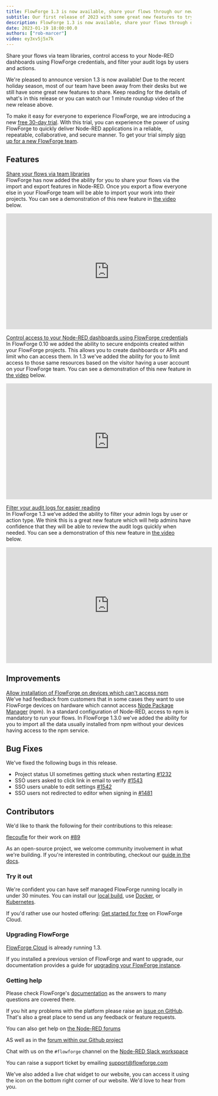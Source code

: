 ```yaml
---
title: FlowForge 1.3 is now available, share your flows through our new team libraries and much more
subtitle: Our first release of 2023 with some great new features to try out, happy new year from everyone at FlowForge!
description: FlowForge 1.3 is now available, share your flows through our new team libraries and much more
date: 2023-01-19 18:00:00.0
authors: ["rob-marcer"]
video: ey3xv5j5x7k
---
```


Share your flows via team libraries, control access to your Node-RED dashboards using FlowForge credentials, and filter your audit logs by users and actions.

<!--more-->

We're pleased to announce version 1.3 is now available! Due to the recent holiday season, most of our team have been away from their desks but we still have some great new features to share. Keep reading for the details of what's in this release or you can watch our 1 minute roundup video of the new release above.

To make it easy for everyone to experience FlowForge, we are introducing a new [free 30-day trial](https://app.flowforge.com/account/create). With this trial, you can experience the power of using FlowForge to quickly deliver Node-RED applications in a reliable, repeatable, collaborative, and secure manner. To get your trial simply [sign up for a new FlowForge team](https://app.flowforge.com/account/create).

## Features

[Share your flows via team libraries](https://github.com/flowforge/flowforge/issues/237) \
FlowForge has now added the ability for you to share your flows via the import and export features in Node-RED. Once you export a flow everyone else in your FlowForge team will be able to import your work into their projects. You can see a demonstration of this new feature in [the video](https://youtu.be/B7XK3TUklUU) below.

<div><iframe width="560" height="315" src="https://www.youtube.com/embed/B7XK3TUklUU" title="YouTube video player" frameborder="0" allow="accelerometer; autoplay; clipboard-write; encrypted-media; gyroscope; picture-in-picture" allowfullscreen></iframe>

[Control access to your Node-RED dashboards using FlowForge credentials](https://github.com/flowforge/flowforge/issues/1325) \
In FlowForge 0.10 we added the ability to secure endpoints created within your FlowForge projects. This allows you to create dashboards or APIs and limit who can access them. In 1.3 we've added the ability for you to limit access to those same resources based on the visitor having a user account on your FlowForge team. You can see a demonstration of this new feature in [the video](https://youtu.be/JRk-Cf7eNIo) below.

<div><iframe width="560" height="315" src="https://www.youtube.com/embed/JRk-Cf7eNIo" title="YouTube video player" frameborder="0" allow="accelerometer; autoplay; clipboard-write; encrypted-media; gyroscope; picture-in-picture" allowfullscreen></iframe>

[Filter your audit logs for easier reading](https://github.com/flowforge/flowforge/issues/1448) \
In FlowForge 1.3 we’ve added the ability to filter your admin logs by user or action type. We think this is a great new feature which will help admins have confidence that they will be able to review the audit logs quickly when needed. You can see a demonstration of this new feature in [the video](https://youtu.be/p0Vuy5x42Go) below.

<div><iframe width="560" height="315" src="https://www.youtube.com/embed/p0Vuy5x42Go" title="YouTube video player" frameborder="0" allow="accelerometer; autoplay; clipboard-write; encrypted-media; gyroscope; picture-in-picture" allowfullscreen></iframe>

## Improvements

[Allow installation of FlowForge on devices which can't access npm](https://github.com/flowforge/flowforge-device-agent/issues/45) \
We've had feedback from customers that in some cases they want to use FlowForge devices on hardware which cannot access [Node Package Manager](https://www.npmjs.com/) (npm). In a standard configuration of Node-RED, access to npm is mandatory to run your flows. In FlowForge 1.3.0 we've added the ability for you to import all the data usually installed from npm without your devices having access to the npm service.

## Bug Fixes

We've fixed the following bugs in this release.
- Project status UI sometimes getting stuck when restarting [#1232](https://github.com/flowforge/flowforge/issues/1232)
- SSO users asked to click link in email to verify [#1543](https://github.com/flowforge/flowforge/issues/1543)
- SSO users unable to edit settings [#1542](https://github.com/flowforge/flowforge/issues/1542)
- SSO users not redirected to editor when signing in [#1481](https://github.com/flowforge/flowforge/issues/1481)

## Contributors

We'd like to thank the following for their contributions to this release:

[flecoufle](https://github.com/flecoufle) for their work on [#89](https://github.com/flowforge/helm/pull/89)

As an open-source project, we welcome community involvement in what we're building.
If you're interested in contributing, checkout our [guide in the docs](https://flowforge.com/docs/contribute/).

### Try it out

We're confident you can have self managed FlowForge running locally in under 30 minutes.
You can install our [local build](https://flowforge.com/docs/install/local/), use [Docker](https://flowforge.com/docs/install/docker/), or [Kubernetes](https://flowforge.com/docs/install/kubernetes/).

If you'd rather use our hosted offering: [Get started for free](https://app.flowforge.com/account/create) on FlowForge Cloud.

### Upgrading FlowForge

[FlowForge Cloud](https://app.flowforge.com) is already running 1.3.

If you installed a previous version of FlowForge and want to upgrade, our documentation provides a
guide for [upgrading your FlowForge instance](https://flowforge.com/docs/upgrade/).

### Getting help

Please check FlowForge's [documentation](https://flowforge.com/docs/) as the answers to many questions are covered there.

If you hit any problems with the platform please raise an [issue on GitHub](https://github.com/flowforge/flowforge/issues).
That's also a great place to send us any feedback or feature requests.

You can also get help on [the Node-RED forums](https://discourse.nodered.org/)

AS well as in the [forum within our Github project](https://github.com/flowforge/flowforge/discussions)

Chat with us on the `#flowforge` channel on the [Node-RED Slack workspace](https://nodered.org/slack)

You can raise a support ticket by emailing [support@flowforge.com](mailto:support@flowforge.com)

We've also added a live chat widget to our website, you can access it using the icon on the bottom right corner of our website. We'd love to hear from you.